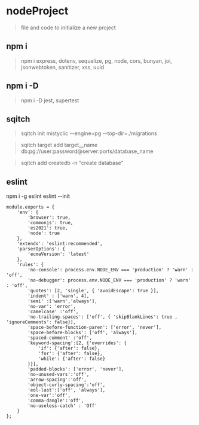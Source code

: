 # nodeProject

> file and code to initialize a new project

## npm i 
> npm i express, dotenv, sequelize, pg, node, cors, bunyan, joi, jsonwebtoken, sanitizer, xss, uuid

## npm i -D
> npm i -D jest, supertest
## sqitch

> sqitch init mistyclic --engine=pg --top-dir=./migrations

> sqitch target add target__name db:pg://user:password@server:ports/database_name

> sqitch add createdb -n "create database"

## eslint
npm i -g eslint
eslint --init

````
module.exports = {
    'env': {
        'browser': true,
        'commonjs': true,
        'es2021': true,
        'node': true
    },
    'extends': 'eslint:recommended',
    'parserOptions': {
        'ecmaVersion': 'latest'
    },
    'rules': {
        'no-console': process.env.NODE_ENV === 'production' ? 'warn' : 'off',
        'no-debugger': process.env.NODE_ENV === 'production' ? 'warn' : 'off',          
        'quotes': [2, 'single', { 'avoidEscape': true }],
        'indent' : ['warn', 4],
        'semi' :['warn','always'],    
        'no-var': 'error',
        'camelcase' :'off',
        'no-trailing-spaces': ['off', { 'skipBlankLines': true , 'ignoreComments': false}],
        'space-before-function-paren': ['error', 'never'],
        'space-before-blocks': ['off', 'always'],
        'spaced-comment' :'off',
        'keyword-spacing':[2, {'overrides': {
            'if': {'after': false},
            'for': {'after': false},
            'while': {'after': false}
        }}],
        'padded-blocks': ['error', 'never'],
        'no-unused-vars':'off',
        'arrow-spacing':'off',
        'object-curly-spacing':'off',
        'eol-last':['off', 'always'],
        'one-var':'off',
        'comma-dangle':'off',
        'no-useless-catch' : 'Off'
    }
};

````
